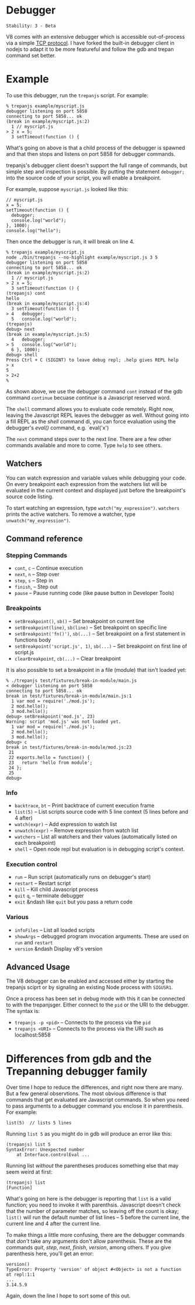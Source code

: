 # Debugger

    Stability: 3 - Beta

<!-- type=misc -->

V8 comes with an extensive debugger which is accessible out-of-process
via a simple
[TCP protocol](http://code.google.com/p/v8/wiki/DebuggerProtocol).  I
have forked the built-in debugger client in nodejs to adapt it to be
more featureful and follow the gdb and trepan command set better.


# Example

To use this debugger, run the `trepanjs` script. For example:

    % trepanjs example/myscript.js
    debugger listening on port 5858
    connecting to port 5858... ok
    (break in example/myscript.js:2)
      1 // myscript.js
    > 2 x = 5;
      3 setTimeout(function () {

What's going on above is that a child process of the debugger is
spawned and that then stops and listens on port 5858 for debugger commands.

trepanjs's debugger client doesn't support the full range of commands,
but simple step and inspection is possible. By putting the statement
`debugger;` into the source code of your script, you will enable a
breakpoint.

For example, suppose `myscript.js` looked like this:

    // myscript.js
    x = 5;
    setTimeout(function () {
      debugger;
      console.log("world");
    }, 1000);
    console.log("hello");

Then once the debugger is run, it will break on line 4.

    % trepanjs example/myscript.js
    node ./bin/trepanjs --no-highlight example/myscript.js 3 5
    debugger listening on port 5858
    connecting to port 5858... ok
    (break in example/myscript.js:2)
      1 // myscript.js
    > 2 x = 5;
      3 setTimeout(function () {
    (trepanjs) cont
    hello
    (break in example/myscript.js:4)
      3 setTimeout(function () {
    > 4   debugger;
      5   console.log("world");
    (trepanjs)
    debug> next
	(break in example/myscript.js:5)
      4   debugger;
    > 5   console.log("world");
      6 }, 1000);
    debug> shell
    Press Ctrl + C (SIGINT) to leave debug repl; .help gives REPL help
    > x
    5
    > 2+2
    %

As shown above, we use the debugger command `cont` instead of the gdb
command `continue` becuase *continue* is a Javascript reserved word.

The `shell` command allows you to evaluate code remotely. Right now,
leaving the Javascript REPL leaves the debugger as well. Without going
into a fill REPL as the *shell* command di, you can force evaluation
using the debugger's *eval()* command, e.g. `eval('x')

The `next` command steps over to the next line. There are a few other
commands available and more to come. Type `help` to see others.

## Watchers

You can watch expression and variable values while debugging your code.
On every breakpoint each expression from the watchers list will be evaluated
in the current context and displayed just before the breakpoint's source code
listing.

To start watching an expression, type `watch("my_expression")`. `watchers`
prints the active watchers. To remove a watcher, type
`unwatch("my_expression")`.

## Command reference

### Stepping Commands

* `cont`, `c` &ndash; Continue execution
* `next`, `n` &ndash; Step over
* `step`, `s` &ndash; Step in
* `finish`, &ndash; Step out
* `pause` &ndash; Pause running code (like pause button in Developer Tools)

### Breakpoints

* `setBreakpoint()`, `sb()` &ndash; Set breakpoint on current line
* `setBreakpoint(line)`, `sb(line)` &ndash; Set breakpoint on specific line
* `setBreakpoint('fn()')`, `sb(...)` &ndash; Set breakpoint on a first statement in
functions body
* `setBreakpoint('script.js', 1)`, `sb(...)` &ndash; Set breakpoint on first line of
script.js
* `clearBreakpoint`, `cb(...)` &ndash; Clear breakpoint

It is also possible to set a breakpoint in a file (module) that
isn't loaded yet:

    % ./trepanjs test/fixtures/break-in-module/main.js
    < debugger listening on port 5858
    connecting to port 5858... ok
    break in test/fixtures/break-in-module/main.js:1
      1 var mod = require('./mod.js');
      2 mod.hello();
      3 mod.hello();
    debug> setBreakpoint('mod.js', 23)
    Warning: script 'mod.js' was not loaded yet.
      1 var mod = require('./mod.js');
      2 mod.hello();
      3 mod.hello();
    debug> c
    break in test/fixtures/break-in-module/mod.js:23
     21
     22 exports.hello = function() {
     23   return 'hello from module';
     24 };
     25
    debug>

### Info

* `backtrace`, `bt` &ndash; Print backtrace of current execution frame
* `list(5)` &ndash; List scripts source code with 5 line context (5 lines before and
4 after)
* `watch(expr)` &ndash; Add expression to watch list
* `unwatch(expr)` &ndash; Remove expression from watch list
* `watchers` &ndash; List all watchers and their values (automatically listed on each
breakpoint)
* `shell` &ndash; Open node repl but evaluation is in debugging script's context.

### Execution control

* `run` &ndash; Run script (automatically runs on debugger's start)
* `restart` &ndash; Restart script
* `kill` &ndash; Kill child Javascript process
* `quit` `q`, &ndash; terminate debugger
* `exit` &ndash like `quit` but you pass a return code

### Various

* `infoFiles` &ndash; List all loaded scripts
* `showArgs` &ndash; debugged program invocation arguments. These are used on `run` and `restart`
* `version` &ndash Display v8's version

## Advanced Usage

The V8 debugger can be enabled and accessed either by starting the trepanjs
sciprt or by signaling an existing Node process with `SIGUSR1`.

Once a process has been set in debug mode with this it can be connected to
with the trepanjsger. Either connect to the `pid` or the URI to the debugger.
The syntax is:

* `trepanjs -p <pid>` &ndash; Connects to the process via the `pid`
* `trepanjs <URI>` &ndash; Connects to the process via the URI such as localhost:5858

# Differences from gdb and the Trepanning debugger family

Over time I hope to reduce the differences, and right now there are
many.  But a few general observtions. The most obvious difference is
that commands that get evaluated are Javascript commands. So when you
need to pass arguments to a debugger command you enclose it in parenthesis.
For example:

    list(5)  // lists 5 lines

Running `list 5` as you might do in gdb will produce an error like this:

    (trepanjs) list 5
    SyntaxError: Unexpected number
        at Interface.controlEval ...

Running list *without* the parentheses produces something else that may
seem weird at first:

    (trepanjs) list
	[Function]

What's going on here is the debugger is reporting that `list` is a
valid function; you need to invoke it with parenthsis. Javascript
doesn't check that the number of parameter matches, so leaving off the
count is okay; `list()` will run the default number of list lines
&ndash; 5 before the current line, the current line and 4 after the
current line.

To make things a little more confusing, there are the debugger
commands that *don't* take any arguments don't allow
parenthesis. These are the commands *quit*, *step*, *next*, *finish*,
*version*, among others. If you give parenthesis here, you'll get an error:

    version()
    TypeError: Property 'version' of object #<Object> is not a function
    at repl:1:1
	...
    3.14.5.9

Again, down the line I hope to sort some of this out.
